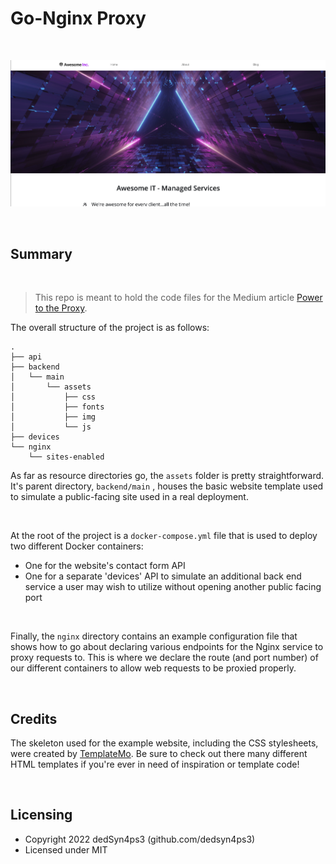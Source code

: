 # Go-Nginx Proxy

<br>

![Banner](https://github.com/dedSyn4ps3/go-nginx-proxy/raw/main/backend/main/assets/img/landing-page.png "Banner") 

<br>

## Summary

<br>

> This repo is meant to hold the code files for the Medium article [Power to the Proxy](https://medium.com/@erutherford_nullreturn).

The overall structure of the project is as follows:

```
.
├── api
├── backend
│   └── main
│       └── assets
│           ├── css
│           ├── fonts
│           ├── img
│           └── js
├── devices
└── nginx
    └── sites-enabled

```

As far as resource directories go, the `assets` folder is pretty straightforward. It's parent directory, `backend/main` , houses the basic website template used to simulate a public-facing site used in a real deployment.

<br>

At the root of the project is a `docker-compose.yml` file that is used to deploy two different Docker containers:

- One for the website's contact form API
- One for a separate 'devices' API to simulate an additional back end service a user may wish to utilize without opening another public facing port

<br>

Finally, the `nginx` directory contains an example configuration file that shows how to go about declaring various endpoints for the Nginx service to proxy requests to. This is where we declare the route (and port number) of our different containers to allow web requests to be proxied properly.

<br>

## Credits
The skeleton used for the example website, including the CSS stylesheets, were created by [TemplateMo](https://templatemo.com/). Be sure to check out there many different HTML templates if you're ever in need of inspiration or template code!

<br>

## Licensing

- Copyright 2022 dedSyn4ps3 (github.com/dedsyn4ps3)
- Licensed under MIT

